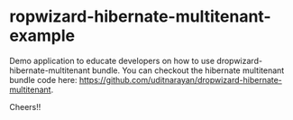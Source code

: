 # ropwizard-hibernate-multitenant-example

Demo application to educate developers on how to use dropwizard-hibernate-multitenant bundle. You can checkout 
the hibernate multitenant bundle code here: https://github.com/uditnarayan/dropwizard-hibernate-multitenant.

Cheers!!
